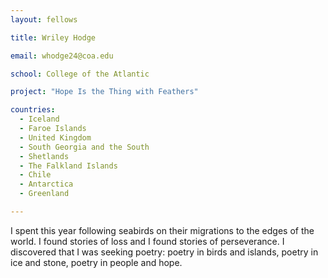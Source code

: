 ```yaml
---
layout: fellows

title: Wriley Hodge

email: whodge24@coa.edu

school: College of the Atlantic

project: "Hope Is the Thing with Feathers"

countries:
  - Iceland
  - Faroe Islands
  - United Kingdom
  - South Georgia and the South
  - Shetlands
  - The Falkland Islands
  - Chile
  - Antarctica
  - Greenland

---
```


I spent this year following seabirds on their migrations to the edges of the world. I found stories of loss and I found stories of perseverance. I discovered that I was seeking poetry: poetry in birds and islands, poetry in ice and stone, poetry in people and hope.
